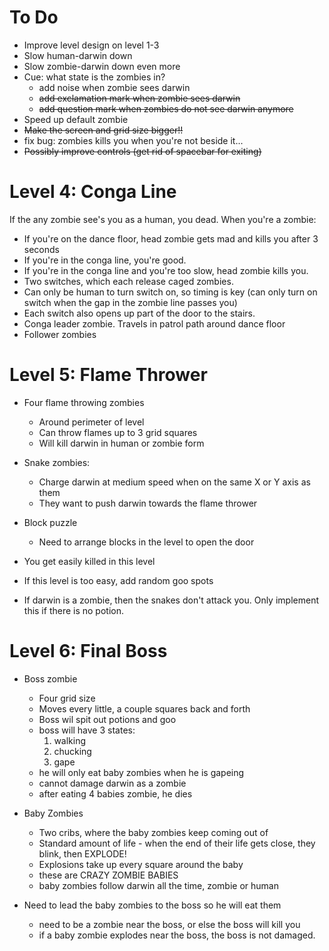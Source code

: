 # To Do #

  * Improve level design on level 1-3
  * Slow human-darwin down
  * Slow zombie-darwin down even more
  * Cue: what state is the zombies in?
    * add noise when zombie sees darwin
    * ~~add exclamation mark when zombie sees darwin~~
    * ~~add question mark when zombies do not see darwin anymore~~
  * Speed up default zombie
  * ~~Make the screen and grid size bigger!!~~
  * fix bug: zombies kills you when you're not beside it...
  * ~~Possibly improve controls (get rid of spacebar for exiting)~~

# Level 4: Conga Line #

If the any zombie see's you as a human, you dead.
When you're a zombie:
  * If you're on the dance floor, head zombie gets mad and kills you after 3 seconds
  * If you're in the conga line, you're good.
  * If you're in the conga line and you're too slow, head zombie kills you.
  * Two switches, which each release caged zombies.
  * Can only be human to turn switch on, so timing is key (can only turn on switch when the gap in the zombie line passes you)
  * Each switch also opens up part of the door to the stairs.
  * Conga leader zombie. Travels in patrol path around dance floor
  * Follower zombies

# Level 5: Flame Thrower #

  * Four flame throwing zombies
    * Around perimeter of level
    * Can throw flames up to 3 grid squares
    * Will kill darwin in human or zombie form
  * Snake zombies:
    * Charge darwin at medium speed when on the same X or Y axis as them
    * They want to push darwin towards the flame thrower
  * Block puzzle
    * Need to arrange blocks in the level to open the door

  * You get easily killed in this level
  * If this level is too easy, add random goo spots
  * If darwin is a zombie, then the snakes don't attack you. Only implement this if there is no potion.

# Level 6: Final Boss #

  * Boss zombie
    * Four grid size
    * Moves every little, a couple squares back and forth
    * Boss wil spit out potions and goo
    * boss will have 3 states:
      1. walking
      1. chucking
      1. gape
    * he will only eat baby zombies when he is gapeing
    * cannot damage darwin as a zombie
    * after eating 4 babies zombie, he dies

  * Baby Zombies
    * Two cribs, where the baby zombies keep coming out of
    * Standard amount of life -  when the end of their life gets close, they blink, then EXPLODE!
    * Explosions take up every square around the baby
    * these are CRAZY ZOMBIE BABIES
    * baby zombies follow darwin all the time, zombie or human

  * Need to lead the baby zombies to the boss so he will eat them
    * need to be a zombie near the boss, or else the boss will kill you
    * if a baby zombie explodes near the boss, the boss is not damaged.